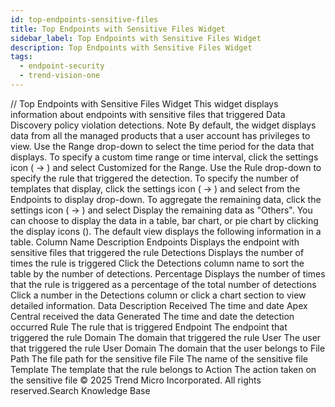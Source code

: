 ```yaml
---
id: top-endpoints-sensitive-files
title: Top Endpoints with Sensitive Files Widget
sidebar_label: Top Endpoints with Sensitive Files Widget
description: Top Endpoints with Sensitive Files Widget
tags:
  - endpoint-security
  - trend-vision-one
---
```


/*<![CDATA[*/ $('#title').html($('meta[name=map-description]').attr('content')); /*]]>*/ Top Endpoints with Sensitive Files Widget This widget displays information about endpoints with sensitive files that triggered Data Discovery policy violation detections. Note By default, the widget displays data from all the managed products that a user account has privileges to view. Use the Range drop-down to select the time period for the data that displays. To specify a custom time range or time interval, click the settings icon ( → ) and select Customized for the Range. Use the Rule drop-down to specify the rule that triggered the detection. To specify the number of templates that display, click the settings icon ( → ) and select from the Endpoints to display drop-down. To aggregate the remaining data, click the settings icon ( → ) and select Display the remaining data as "Others". You can choose to display the data in a table, bar chart, or pie chart by clicking the display icons (). The default view displays the following information in a table. Column Name Description Endpoints Displays the endpoint with sensitive files that triggered the rule Detections Displays the number of times the rule is triggered Click the Detections column name to sort the table by the number of detections. Percentage Displays the number of times that the rule is triggered as a percentage of the total number of detections Click a number in the Detections column or click a chart section to view detailed information. Data Description Received The time and date Apex Central received the data Generated The time and date the detection occurred Rule The rule that is triggered Endpoint The endpoint that triggered the rule Domain The domain that triggered the rule User The user that triggered the rule User Domain The domain that the user belongs to File Path The file path for the sensitive file File The name of the sensitive file Template The template that the rule belongs to Action The action taken on the sensitive file © 2025 Trend Micro Incorporated. All rights reserved.Search Knowledge Base
